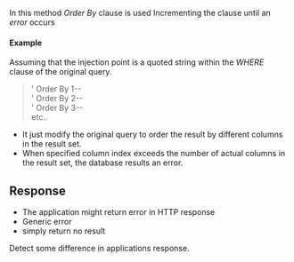 In this method *Order By* clause is used
Incrementing the clause until an *error* occurs


####  Example

Assuming that the injection point is a quoted string within the *WHERE* clause of the original query.

> ' Order By 1--<br>
> ' Order By 2--<br>
> ' Order By 3--<br>
> etc..


- It just modify the original query to order the result by different columns in the result set.
- When specified column index exceeds the number of actual columns in the result set, the database results an error.

## Response

* The application might return error in HTTP response
* Generic error
* simply return no result

Detect some difference in applications response.



